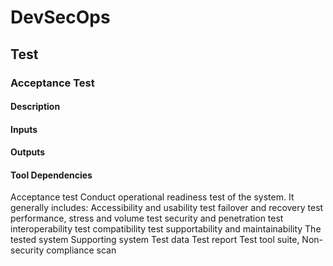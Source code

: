 # DevSecOps

## Test

### Acceptance Test

#### Description

#### Inputs

#### Outputs

#### Tool Dependencies

Acceptance test Conduct operational readiness
test of the system. It generally
includes:
Accessibility and usability test
failover and recovery test
performance, stress and
volume test
security and penetration test
interoperability test
compatibility test
supportability and
maintainability
The tested system
Supporting system
Test data
Test report Test tool suite,
Non-security
compliance scan
